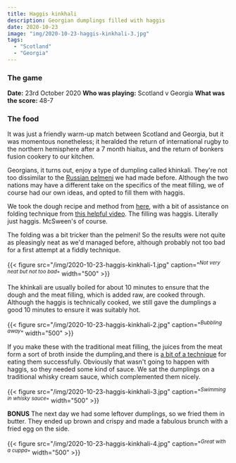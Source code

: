 ```yaml
---
title: Haggis kinkhali
description: Georgian dumplings filled with haggis
date: 2020-10-23
image: "img/2020-10-23-haggis-kinkhali-3.jpg"
tags:
  - "Scotland"
  - "Georgia"
---
```


### The game

**Date:** 23rd October 2020
**Who was playing:** Scotland v Georgia
**What was the score:** 48-7

### The food

It was just a friendly warm-up match between Scotland and Georgia, but it was momentous nonetheless; it heralded the return of international rugby to the northern hemisphere after a 7 month hiaitus, and the return of bonkers fusion cookery to our kitchen.

Georgians, it turns out, enjoy a type of dumpling called khinkali. They're not too dissimilar to the [Russian pelmeni](/posts/2019-10-09-haggis-pelmeni/) we had made before. Although the two nations may have a different take on the specifics of the meat filling, we of course had our own ideas, and opted to fill them with haggis.

We took the dough recipe and method from [here](https://www.theworldwasherefirst.com/khinkali-recipe/), with a bit of assistance on folding technique from [this helpful video](https://www.instagram.com/p/BYqLXV0hHtw/?hl=en). The filling was haggis. Literally just haggis. McSween's of course.

The folding was a bit tricker than the pelmeni! So the results were not quite as pleasingly neat as we'd managed before, although probably not too bad for a first attempt at a fiddly technique.

{{< figure src="/img/2020-10-23-haggis-kinkhali-1.jpg" caption="<sup>*Not very neat but not too bad*</sup>" width="500" >}}

The khinkali are usually boiled for about 10 minutes to ensure that the dough and the meat filling, which is added raw, are cooked through. Although the haggis is technically cooked, we still gave the dumplings a good 10 minutes to ensure it was suitably hot.

{{< figure src="/img/2020-10-23-haggis-kinkhali-2.jpg" caption="<sup>*Bubbling away*</sup>" width="500" >}}

If you make these with the traditional meat filling, the juices from the meat form a sort of broth inside the dumpling,and there is [a bit of a technique](https://www.youtube.com/watch?v=17aTl2R0OjU) for eating them successfully. Obviously that wasn't going to happen with haggis, so they needed some kind of sauce. We sat the dumplings on a traditional whisky cream sauce, which complemented them nicely.

{{< figure src="/img/2020-10-23-haggis-kinkhali-3.jpg" caption="<sup>*Swimming in whisky sauce*</sup>" width="500" >}}

**BONUS** The next day we had some leftover dumplings, so we fried them in butter. They ended up brown and crispy and made a fabulous brunch with a fried egg on the side.

{{< figure src="/img/2020-10-23-haggis-kinkhali-4.jpg" caption="<sup>*Great with a cuppa*</sup>" width="500" >}}
